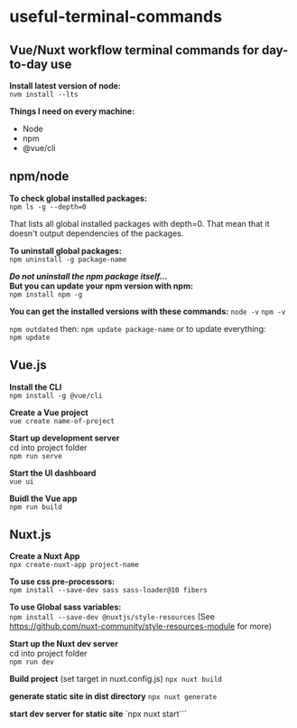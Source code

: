 # useful-terminal-commands

## Vue/Nuxt workflow terminal commands for day-to-day use

**Install latest version of node:**  
`nvm install --lts`

**Things I need on every machine:**

- Node
- npm
- @vue/cli

## npm/node

**To check global installed packages:**  
`npm ls -g --depth=0`

That lists all global installed packages with depth=0. That mean that it doesn't output dependencies of the packages.

**To uninstall global packages:**  
`npm uninstall -g package-name`

**_Do not uninstall the npm package itself..._**  
**But you can update your npm version with npm:**  
`npm install npm -g`

**You can get the installed versions with these commands:**
`node -v`
`npm -v`

`npm outdated`
then:
`npm update package-name`
or to update everything:  
`npm update`

## Vue.js

**Install the CLI**  
`npm install -g @vue/cli`

**Create a Vue project**  
`vue create name-of-project`

**Start up development server**  
cd into project folder  
`npm run serve`

**Start the UI dashboard**  
`vue ui`

**Buidl the Vue app**  
`npm run build`

## Nuxt.js

**Create a Nuxt App**  
`npx create-nuxt-app project-name`

**To use css pre-processors:**  
`npm install --save-dev sass sass-loader@10 fibers`

**To use Global sass variables:**  
`npm install --save-dev @nuxtjs/style-resources`
(See https://github.com/nuxt-community/style-resources-module for more)

**Start up the Nuxt dev server**  
cd into project folder  
`npm run dev`

**Build project**
(set target in nuxt.config.js)
`npx nuxt build`

**generate static site in dist directory**
`npx nuxt generate`

**start dev server for static site**
`npx nuxt start```
